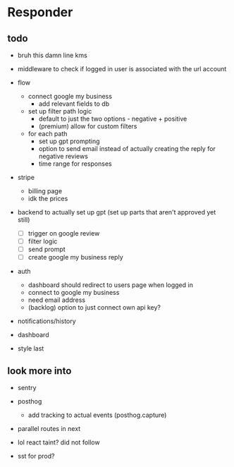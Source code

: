 # Responder

## todo

- bruh this damn line kms

- middleware to check if logged in user is associated with the url account
- flow
  - connect google my business
    - add relevant fields to db
  - set up filter path logic  
    - default to just the two options - negative + positive
    - (premium) allow for custom filters
  - for each path
    - set up gpt prompting
    - option to send email instead of actually creating the reply for negative reviews
    - time range for responses

- stripe
  - billing page
  - idk the prices
- backend to actually set up gpt (set up parts that aren't approved yet still)
  - [ ] trigger on google review
  - [ ] filter logic
  - [ ] send prompt
  - [ ] create google my business reply

- auth
  - dashboard should redirect to users page when logged in
  - connect to google my business
  - need email address
  - (backlog) option to just connect own api key?

- notifications/history
- dashboard
- style last

## look more into

- sentry
- posthog
  - add tracking to actual events (posthog.capture)
- parallel routes in next
- lol react taint? did not follow

- sst for prod?
